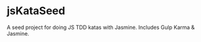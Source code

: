 # jsKataSeed
A seed project for doing JS TDD katas with Jasmine. Includes Gulp Karma &amp; Jasmine. 
